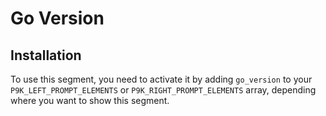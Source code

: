 # Go Version

## Installation

To use this segment, you need to activate it by adding `go_version` to your
`P9K_LEFT_PROMPT_ELEMENTS` or `P9K_RIGHT_PROMPT_ELEMENTS` array, depending
where you want to show this segment.
